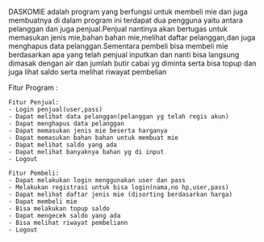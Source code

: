 DASKOMIE adalah program yang berfungsi untuk membeli mie dan juga membuatnya di
dalam program ini terdapat dua pengguna yaitu antara pelanggan dan juga penjual.Penjual
nantinya akan bertugas untuk memasukan jenis mie,bahan bahan mie,melihat daftar
pelanggan,dan juga menghapus data pelanggan.Sementara pembeli bisa membeli mie
berdasarkan apa yang telah penjual inputkan dan nanti bisa langsung dimasak dengan air
dan jumlah butir cabai yg diminta serta bisa topup dan juga lihat saldo serta melihat
riwayat pembelian

Fitur Program :

    Fitur Penjual:
    - Login penjual(user,pass)
    - Dapat melihat data pelanggan(pelanggan yg telah regis akun)
    - Dapat menghapus data pelanggan
    - Dapat memasukan jenis mie beserta harganya
    - Dapat memasukan bahan bahan untuk membuat mie
    - Dapat melihat saldo yang ada
    - Dapat melihat banyaknya bahan yg di input
    - Logout

    Fitur Pembeli:
    - Dapat melakukan login menggunakan user dan pass
    - Melakukan registrasi untuk bisa login(nama,no hp,user,pass)
    - Dapat melihat daftar jenis mie (disorting berdasarkan harga)
    - Dapat membeli mie
    - Bisa melakukan topup saldo
    - Dapat mengecek saldo yang ada
    - Bisa melihat riwayat pembeliann
    - Logout